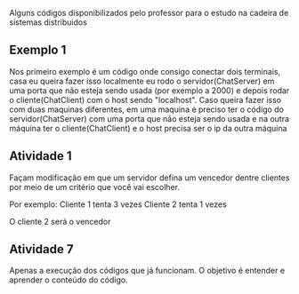 Alguns códigos disponibilizados pelo professor para o estudo na cadeira de sistemas distribuidos

## **Exemplo 1**

Nos primeiro exemplo é um código onde consigo conectar dois terminais, casa eu queira fazer isso localmente eu rodo o servidor(ChatServer) em uma porta que não esteja sendo usada (por exemplo a 2000) e depois rodar o cliente(ChatClient) com o host sendo "localhost". Caso queira fazer isso com duas maquinas diferentes, em uma maquina é preciso ter o código do servidor(ChatServer) com uma porta que não esteja sendo usada e na outra máquina ter o cliente(ChatClient) e o host precisa ser o ip da outra máquina


## **Atividade 1**

Façam modificação em que um servidor defina um vencedor dentre clientes por meio de um critério que você vai escolher.

Por exemplo:
Cliente 1 tenta 3 vezes
Cliente 2 tenta 1 vezes

O cliente 2 será o vencedor

## **Atividade 7**

Apenas a execução dos códigos que já funcionam. O objetivo é entender e aprender o conteúdo do código.
